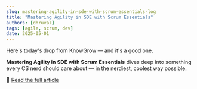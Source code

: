 ```yaml
---
slug: mastering-agility-in-sde-with-scrum-essentials-log
title: "Mastering Agility in SDE with Scrum Essentials"
authors: [dhruval]
tags: [agile, scrum, dev]
date: 2025-05-01
---
```


Here's today's drop from KnowGrow — and it's a good one.

**Mastering Agility in SDE with Scrum Essentials** dives deep into something every CS nerd should care about — in the nerdiest, coolest way possible.

🔗 [Read the full article](/docs/mastering-agility-in-sde-with-scrum-essentials)
